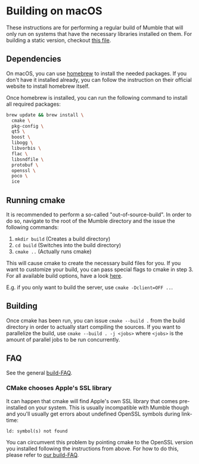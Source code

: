 # Building on macOS

These instructions are for performing a regular build of Mumble that will only run on systems that have the necessary libraries installed on them. For
building a static version, checkout [this file](build_static.md).

## Dependencies

On macOS, you can use [homebrew](https://brew.sh/) to install the needed packages. If you don't have it installed already, you can follow the
instruction on their official website to install homebrew itself.

Once homebrew is installed, you can run the following command to install all required packages:
```bash
brew update && brew install \
  cmake \
  pkg-config \
  qt5 \
  boost \
  libogg \
  libvorbis \
  flac \
  libsndfile \
  protobuf \
  openssl \
  poco \
  ice
```


## Running cmake

It is recommended to perform a so-called "out-of-source-build". In order to do so, navigate to the root of the Mumble directory and the issue the
following commands:
1. `mkdir build` (Creates a build directory)
2. `cd build` (Switches into the build directory)
3. `cmake ..` (Actually runs cmake)

This will cause cmake to create the necessary build files for you. If you want to customize your build, you can pass special flags to cmake in step 3.
For all available build options, have a look [here](cmake_options.md).

E.g. if you only want to build the server, use `cmake -Dclient=OFF ..`.


## Building

Once cmake has been run, you can issue `cmake --build .` from the build directory in order to actually start compiling the sources. If you want to
parallelize the build, use `cmake --build . -j <jobs>` where `<jobs>` is the amount of parallel jobs to be run concurrently.


## FAQ

See the general [build-FAQ](faq.md).


### CMake chooses Apple's SSL library

It can happen that cmake will find Apple's own SSL library that comes pre-installed on your system. This is usually incompatible with Mumble though
and you'll usually get errors about undefined OpenSSL symbols during link-time:
```
ld: symbol(s) not found
```

You can circumvent this problem by pointing cmake to the OpenSSL version you installed following the instructions from above. For how to do this,
please refer to [our build-FAQ](faq.md#cmake-selects-wrong-openssl-version).
